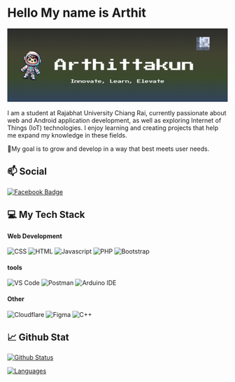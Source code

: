 # Hello My name is Arthit 

![Banner](/image/profile.png)

I am a student at Rajabhat University Chiang Rai, currently passionate about web and Android application development, as well as exploring Internet of Things (IoT) technologies. I enjoy learning and creating projects that help me expand my knowledge in these fields. 

🎯My goal is to grow and develop in a way that best meets user needs.

## 📫 Social
[![Facebook Badge](https://img.shields.io/badge/-Arthittakun-blue?style=flat&logo=Facebook&logoColor=white&link=https://www.facebook.com/o.oni.p.pound/)](https://www.facebook.com/o.oni.p.pound)

## 💻 My Tech Stack

#### Web Development
![CSS](https://img.shields.io/badge/CSS3-1572B6?style=for-the-badge&logo=css3&logoColor=white)
![HTML](https://img.shields.io/badge/HTML5-E34F26?style=for-the-badge&logo=html5&logoColor=white)
![Javascript](https://img.shields.io/badge/JavaScript-323330?style=for-the-badge&logo=javascript&logoColor=F7DF1E)
![PHP](https://img.shields.io/badge/PHP-777BB4?style=for-the-badge&logo=php&logoColor=white)
![Bootstrap](https://img.shields.io/badge/Bootstrap-563D7C?style=for-the-badge&logo=bootstrap&logoColor=white)


#### tools
![VS Code](https://img.shields.io/badge/Visual_Studio_Code-0078D4?style=for-the-badge&logo=visual%20studio%20code&logoColor=white)
![Postman](https://img.shields.io/badge/Postman-FF6C37?style=for-the-badge&logo=Postman&logoColor=white)
![Arduino IDE](https://img.shields.io/badge/Arduino_IDE-00979D?style=for-the-badge&logo=arduino&logoColor=white)
#### Other
![Cloudflare](https://img.shields.io/badge/Cloudflare-F38020?style=for-the-badge&logo=Cloudflare&logoColor=white)
![Figma](https://img.shields.io/badge/Figma-F24E1E?style=for-the-badge&logo=figma&logoColor=white)
![C++](https://img.shields.io/badge/C++-00599C?style=for-the-badge&logo=cplusplus&logoColor=white)

## 📈 Github Stat

[![Github Status](https://github-readme-stats.vercel.app/api?username=arthittakun&count_private=true&theme=onedark&show_icons=true)](https://github.com/arthittakun)

[![Languages](https://github-readme-stats.vercel.app/api/top-langs/?username=arthittakun&layout=compact&langs_count=10&hide_border=true&custom_title=Languages&bg_color=f5f5f5)](https://github.com/arthittakun)


